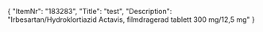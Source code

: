 {
  "ItemNr": "183283",
  "Title": "test",
  "Description": "Irbesartan/Hydroklortiazid Actavis, filmdragerad tablett 300 mg/12,5 mg"
}
